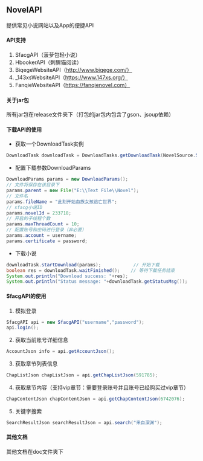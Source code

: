 ## NovelAPI

提供常见小说网站以及App的便捷API

#### API支持

1. SfacgAPI（菠萝包轻小说）
2. HbookerAPI（刺猬猫阅读）
3. BiqegeWebsiteAPI（http://www.biqege.com/）
4. _143xsWebsiteAPI（https://www.147xs.org/）
5. FanqieWebsiteAPI（https://fanqienovel.com）

#### 关于jar包

所有jar包在release文件夹下（打包的jar包内包含了gson、jsoup依赖）

#### 下载API的使用

- 获取一个DownloadTask实例

```java
DownloadTask downloadTask = DownloadTasks.getDownloadTask(NovelSource.Sfacg);
```

- 配置下载参数DownloadParams

```java
DownloadParams params = new DownloadParams();
// 文件将保存在该目录下
params.parent = new File("E:\\Text File\\Novel");
// 文件名
params.fileName = "此刻开始血族女孩逃亡世界";
// sfacg小说ID
params.novelId = 233718;
// 开启的子线程个数
params.maxThreadCount = 10;
// 配置账号和密码进行登录（非必要）
params.account = username;
params.certificate = password;                                
```

- 下载小说

```java
downloadTask.startDownload(params);            // 开始下载
boolean res = downloadTask.waitFinished();    // 等待下载任务结束
System.out.println("Download success: "+res);
System.out.println("Status message: "+downloadTask.getStatusMsg());
```

#### SfacgAPI的使用

1. 模拟登录

```java
SfacgAPI api = new SfacgAPI("username","password");
api.login();
```

2. 获取当前账号详细信息

```java
AccountJson info = api.getAccountJson();
```

3. 获取章节列表信息

```java
ChapListJson chapListJson = api.getChapListJson(591785);
```

4. 获取章节内容（支持vip章节：需要登录账号并且账号已经购买过vip章节）

```java
ChapContentJson chapContentJson = api.getChapContentJson(6742076);
```

5. 关键字搜索

```java
SearchResultJson searchResultJson = api.search("来自深渊");
```

#### 其他文档

其他文档在doc文件夹下

 
